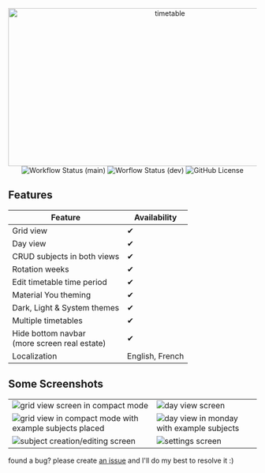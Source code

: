 <div align="center">
  <img src="https://socialify.git.ci/user5522/timetable/image?description=1&language=1&name=1&owner=1&pattern=Circuit+Board&theme=Auto" alt="timetable" width="640" height="320" />
</div>

<div align="center">
  <img alt="Workflow Status (main)" src="https://github.com/user5522/timetable/actions/workflows/build.yml/badge.svg">
  <img alt="Worflow Status (dev)" src="https://github.com/user5522/timetable/actions/workflows/build.yml/badge.svg?branch=dev">
  <img alt="GitHub License" src="https://img.shields.io/github/license/user5522/timetable">
</div>

## Features

| Feature                                              | Availability    |
|------------------------------------------------------|-----------------|
| Grid view                                            |        ✔        |
| Day view                                             |        ✔        |
| CRUD subjects in both views                          |        ✔        |
| Rotation weeks                                       |        ✔        |
| Edit timetable time period                           |        ✔        |
| Material You theming                                 |        ✔        |
| Dark, Light & System themes                          |        ✔        |
| Multiple timetables                                  |        ✔        |
| Hide bottom navbar <br>(more screen real estate)     |        ✔        |
| Localization                                         | English, French |

## Some Screenshots
<table>
  <tr>
    <td><img src="https://github.com/user5522/timetable/assets/65370936/a2964797-9f4d-4fb0-86ff-3f7145fbd969" alt="grid view screen in compact mode" style="max-width: 100%; height: auto;" /></td>
    <td><img src="https://github.com/user5522/timetable/assets/65370936/0c4f8060-d9ee-4078-9768-82d5ea5ebfba" alt="day view screen" style="max-width: 100%; height: auto;" /></td>
  </tr>
  <tr>
    <td><img src="https://github.com/user5522/timetable/assets/65370936/9ae21d59-a489-47a3-866a-995d872af136" alt="grid view in compact mode with example subjects placed" style="max-width: 100%; height: auto;" /></td>
    <td><img src="https://github.com/user5522/timetable/assets/65370936/a345fcae-aaf0-4a64-ace8-aebac7dd7242" alt="day view in monday with example subjects" style="max-width: 100%; height: auto;" /></td>
  </tr>
  <tr>  
    <td><img src="https://github.com/user5522/timetable/assets/65370936/e8213475-2b75-444a-8e85-9a71a0d23123" alt="subject creation/editing screen" style="max-width: 100%; height: auto;" /></td>
    <td><img src="https://github.com/user5522/timetable/assets/65370936/e95309f0-c2e0-452e-ac5f-802ae99dd526" alt="settings screen" style="max-width: 100%; height: auto;" /></td>
  </tr>
</table>

found a bug? please create [an issue](https://github.com/user5522/timetable/issues/new) and I'll do my best to resolve it :)
